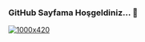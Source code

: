 ### GitHub Sayfama Hoşgeldiniz... 👋
[![1000x420](https://user-images.githubusercontent.com/438920/84861219-66036b00-b025-11ea-956b-0b5e009e0d78.gif "")](https://github.com/yahyayildirim)
<!--
[Github Stats](https://github-readme-stats.vercel.app/api?username=yahyayildirim&theme=highcontrast&show_icons=true&count_private=true)
**yahyayildirim/yahyayildirim** is a ✨ _special_ ✨ repository because its `README.md` (this file) appears on your GitHub profile.

Here are some ideas to get you started:

- 🔭 I’m currently working on ...
- 🌱 I’m currently learning ...
- 👯 I’m looking to collaborate on ...
- 🤔 I’m looking for help with ...
- 💬 Ask me about ...
- 📫 How to reach me: ...
- 😄 Pronouns: ...
- ⚡ Fun fact: ...
-->
